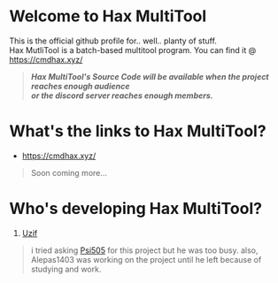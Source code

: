 # Welcome to Hax MultiTool<br>
This is the official github profile for.. well.. planty of stuff.<br>
Hax MutliTool is a batch-based multitool program. You can find it @ https://cmdhax.xyz/ <br>


> ***Hax MultiTool's Source Code will be available when the project reaches enough audience <br>
> or the discord server reaches enough members.***

# What's the links to Hax MultiTool?
- <https://cmdhax.xyz/>
> Soon coming more...

# Who's developing Hax MultiTool?
1. [Uzif](https://github.com/uzif)

> i tried asking [Psi505](https://github.com/psi505) for this project but he was too busy. also, Alepas1403 was working on
> the project until he left because of studying and work.
